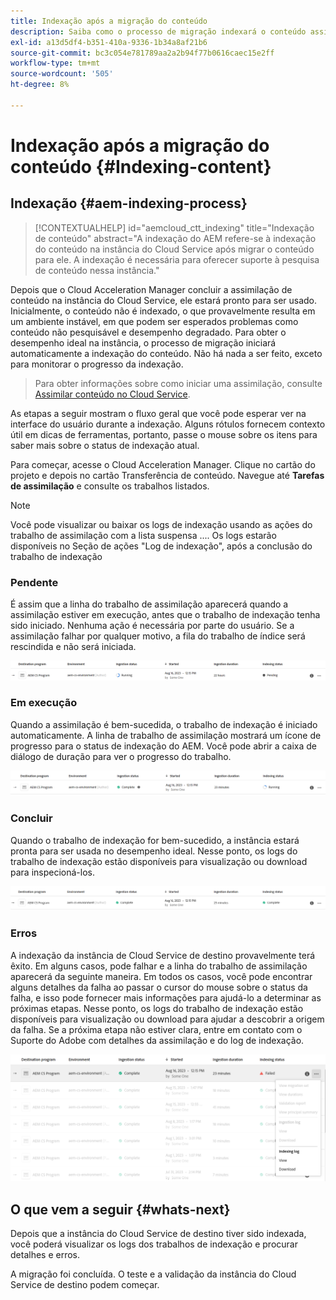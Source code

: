 ```yaml
---
title: Indexação após a migração do conteúdo
description: Saiba como o processo de migração indexará o conteúdo assimilado na instância do Cloud Service de destino.
exl-id: a13d5df4-b351-410a-9336-1b34a8af21b6
source-git-commit: bc3c054e781789aa2a2b94f77b0616caec15e2ff
workflow-type: tm+mt
source-wordcount: '505'
ht-degree: 8%

---
```


# Indexação após a migração do conteúdo {#Indexing-content}

## Indexação {#aem-indexing-process}

>[!CONTEXTUALHELP]
>id="aemcloud_ctt_indexing"
>title="Indexação de conteúdo"
>abstract="A indexação do AEM refere-se à indexação do conteúdo na instância do Cloud Service após migrar o conteúdo para ele. A indexação é necessária para oferecer suporte à pesquisa de conteúdo nessa instância."

Depois que o Cloud Acceleration Manager concluir a assimilação de conteúdo na instância do Cloud Service, ele estará pronto para ser usado. Inicialmente, o conteúdo não é indexado, o que provavelmente resulta em um ambiente instável, em que podem ser esperados problemas como conteúdo não pesquisável e desempenho degradado.
Para obter o desempenho ideal na instância, o processo de migração iniciará automaticamente a indexação do conteúdo. Não há nada a ser feito, exceto para monitorar o progresso da indexação.

> Para obter informações sobre como iniciar uma assimilação, consulte [Assimilar conteúdo no Cloud Service](/help/journey-migration/content-transfer-tool/using-content-transfer-tool/ingesting-content.md).

As etapas a seguir mostram o fluxo geral que você pode esperar ver na interface do usuário durante a indexação. Alguns rótulos fornecem contexto útil em dicas de ferramentas, portanto, passe o mouse sobre os itens para saber mais sobre o status de indexação atual.

Para começar, acesse o Cloud Acceleration Manager. Clique no cartão do projeto e depois no cartão Transferência de conteúdo. Navegue até **Tarefas de assimilação**
e consulte os trabalhos listados.

>[!NOTE]
>Você pode visualizar ou baixar os logs de indexação usando as ações do trabalho de assimilação com a lista suspensa .... Os logs estarão disponíveis no
> Seção de ações &quot;Log de indexação&quot;, após a conclusão do trabalho de indexação

### Pendente

É assim que a linha do trabalho de assimilação aparecerá quando a assimilação estiver em execução, antes que o trabalho de indexação tenha sido iniciado. Nenhuma ação é necessária por parte do usuário. Se a assimilação falhar por qualquer motivo, a fila do trabalho de índice será rescindida e não será iniciada.

![imagem](/help/journey-migration/content-transfer-tool/assets-indexing/pending.png)

### Em execução

Quando a assimilação é bem-sucedida, o trabalho de indexação é iniciado automaticamente. A linha de trabalho de assimilação mostrará um ícone de progresso para o status de indexação do AEM. Você pode abrir a caixa de diálogo de duração para ver o progresso do trabalho.

![imagem](/help/journey-migration/content-transfer-tool/assets-indexing/running.png)

### Concluir

Quando o trabalho de indexação for bem-sucedido, a instância estará pronta para ser usada no desempenho ideal. Nesse ponto, os logs do trabalho de indexação estão disponíveis para visualização ou download para inspecioná-los.

![imagem](/help/journey-migration/content-transfer-tool/assets-indexing/complete.png)

### Erros

A indexação da instância de Cloud Service de destino provavelmente terá êxito. Em alguns casos, pode falhar e a linha do trabalho de assimilação aparecerá da seguinte maneira. Em todos os casos, você pode encontrar alguns detalhes da falha ao passar o cursor do mouse sobre o status da falha, e isso pode fornecer mais informações para ajudá-lo a determinar as próximas etapas. Nesse ponto, os logs do trabalho de indexação estão disponíveis para visualização ou download para ajudar a descobrir a origem da falha. Se a próxima etapa não estiver clara, entre em contato com o Suporte do Adobe com detalhes da assimilação e do log de indexação.

![imagem](/help/journey-migration/content-transfer-tool/assets-indexing/failed.png)

## O que vem a seguir {#whats-next}

Depois que a instância do Cloud Service de destino tiver sido indexada, você poderá visualizar os logs dos trabalhos de indexação e procurar detalhes e erros.

A migração foi concluída. O teste e a validação da instância do Cloud Service de destino podem começar.
